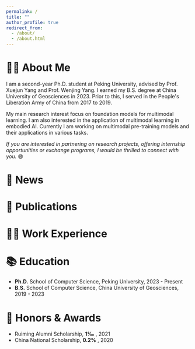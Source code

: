 ```yaml
---
permalink: /
title: ""
author_profile: true
redirect_from: 
  - /about/
  - /about.html
---
```


# 👨‍🎓 About Me
I am a second-year Ph.D. student at Peking University, advised by Prof. Xuejun Yang and Prof. Wenjing Yang. I earned my B.S. degree at China University of Geosciences in 2023. Prior to this, I served in the People's Liberation Army of China from 2017 to 2019.

My main research interest focus on foundation models for multimodal learning. I am also interested in the application of multimodal learning in embodied AI. Currently I am working on multimodal pre-training models and their applications in various tasks.

*If you are interested in partnering on research projects, offering internship opportunities or exchange programs, I would be thrilled to connect with you.* 😄

# 📨 News


# 📝 Publications


# 👨‍💻 Work Experience


# 📚 Education
- **Ph.D.** School of Computer Science, Peking University, 2023 - Present
- **B.S.** School of Computer Science, China University of Geosciences, 2019 - 2023

# 🌟 Honors & Awards
- Ruiming Alumni Scholarship, **1‰** , 2021
- China National Scholarship, **0.2%** , 2020